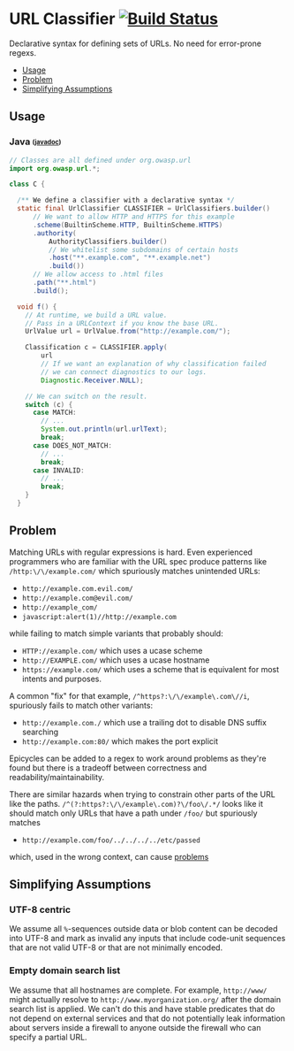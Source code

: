 # URL Classifier [![Build Status](https://travis-ci.org/OWASP/url-classifier.svg?branch=master)](https://travis-ci.org/OWASP/url-classifier)

Declarative syntax for defining sets of URLs.  No need for error-prone regexs.

  * [Usage](#usage)
  * [Problem](#problem)
  * [Simplifying Assumptions](#assumptions)

## <a name="usage"></a>Usage

### Java <sub><sup>([javadoc][javadoc])</sup></sub>

[javadoc]: http://static.javadoc.io/org.owasp/url/1.2.0/org/owasp/url/package-summary.html#package.description

```java
// Classes are all defined under org.owasp.url
import org.owasp.url.*;

class C {

  /** We define a classifier with a declarative syntax */
  static final UrlClassifier CLASSIFIER = UrlClassifiers.builder()
      // We want to allow HTTP and HTTPS for this example
      .scheme(BuiltinScheme.HTTP, BuiltinScheme.HTTPS)
      .authority(
          AuthorityClassifiers.builder()
          // We whitelist some subdomains of certain hosts
          .host("**.example.com", "**.example.net")
          .build())
      // We allow access to .html files
      .path("**.html")
      .build();

  void f() {
    // At runtime, we build a URL value.
    // Pass in a URLContext if you know the base URL.
    UrlValue url = UrlValue.from("http://example.com/");

    Classification c = CLASSIFIER.apply(
        url
        // If we want an explanation of why classification failed
        // we can connect diagnostics to our logs.
        Diagnostic.Receiver.NULL);

    // We can switch on the result.
    switch (c) {
      case MATCH:
        // ...
        System.out.println(url.urlText);
        break;
      case DOES_NOT_MATCH:
        // ...
        break;
      case INVALID:
        // ...
        break;
    }
  }
```




## <a name="problem"></a>Problem

Matching URLs with regular expressions is hard.
Even experienced programmers who are familiar with the URL spec
produce patterns like `/http:\/\/example.com/` which spuriously
matches unintended URLs:

-  `http://example.com.evil.com/`
-  `http://example.com@evil.com/`
-  `http://example_com/`
-  `javascript:alert(1)//http://example.com`

while failing to match simple variants that probably should:

-  `HTTP://example.com/` which uses a ucase scheme
-  `http://EXAMPLE.com/` which uses a ucase hostname
-  `https://example.com/` which uses a scheme that is equivalent for most intents and purposes.

A common "fix" for that example, `/^https?:\/\/example\.com\//i`, spuriously fails to match
other variants:

-  `http://example.com./` which use a trailing dot to disable DNS suffix searching
-  `http://example.com:80/` which makes the port explicit

Epicycles can be added to a regex to work around problems as they're found but there is a tradeoff
between correctness and readability/maintainability.

There are similar hazards when trying to constrain other parts of the URL like the paths.
`/^(?:https?:\/\/example\.com)?\/foo\/.*/` looks like
it should match only URLs that have a path under `/foo/` but spuriously matches

-  `http://example.com/foo/../../../../etc/passed`

which, used in the wrong context, can cause [problems](https://en.wikipedia.org/wiki/Directory_traversal_attack)


## <a name="assumptions"></a>Simplifying Assumptions

### UTF-8 centric

We assume all `%`-sequences outside data or blob content can be
decoded into UTF-8 and mark as invalid any inputs that include
code-unit sequences that are not valid UTF-8 or that are not minimally
encoded.

### Empty domain search list

We assume that all hostnames are complete.
For example, `http://www/` might actually resolve to
`http://www.myorganization.org/`
after the domain search list is applied.
We can't do this and have stable predicates that do not depend on
external services and that do not potentially leak information about
servers inside a firewall to anyone outside the firewall who can
specify a partial URL.
